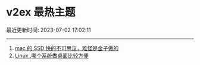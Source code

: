 # v2ex 最热主题

最近更新时间: 2023-07-02 17:02:11

--- 
1. [mac 的 SSD 快的不可思议，难怪是金子做的](https://www.v2ex.com/t/953371) 
2. [Linux ,哪个系统做桌面比较方便](https://www.v2ex.com/t/953406) 
